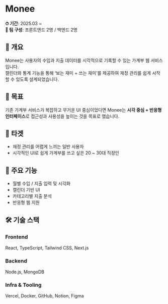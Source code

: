 # Monee

**⏱ 기간**: 2025.03 ~  
**👥 팀 구성**: 프론트엔드 2명 / 백엔드 2명

## 📌 개요  
Monee는 사용자의 수입과 지출 데이터를 시각적으로 기록할 수 있는 가계부 웹 서비스입니다.  
캘린더와 통계 기능을 통해 ‘보는 재미 + 쓰는 재미’를 제공하여 재정 관리를 쉽게 시작할 수 있도록 설계되었습니다.

## 🎯 목표  
기존 가계부 서비스가 복잡하고 무거운 UI 중심이었다면
Monee는 **시각 중심 + 반응형 인터페이스**로 접근성과 사용성을 높이는 것을 목표로 했습니다.

## 🎯 타겟  
- 재정 관리를 어렵게 느끼는 일반 사용자  
- 시각적인 UI로 쉽게 가계부를 쓰고 싶은 20 ~ 30대 직장인

## 🧩 주요 기능  
- 월별 수입 / 지출 입력 및 시각화
- 캘린더 기반 UI
- 카테고리별 지출 분석
- 반응형 웹 지원

## 🛠 기술 스택

### Frontend  
React, TypeScript, Tailwind CSS, Next.js  

### Backend  
Node.js, MongoDB  

### Infra & Tooling  
Vercel, Docker, GitHub, Notion, Figma